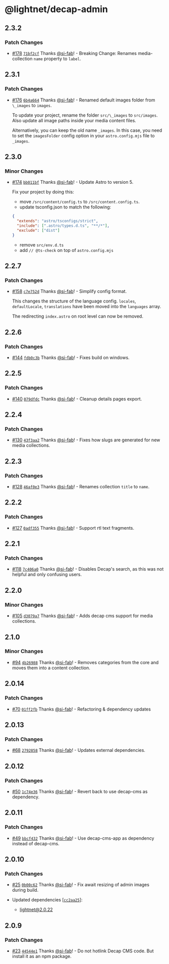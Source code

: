 # @lightnet/decap-admin

## 2.3.2

### Patch Changes

- [#178](https://github.com/LightNetDev/lightnet-library/pull/178) [`71bf2cf`](https://github.com/LightNetDev/lightnet-library/commit/71bf2cf92450c74c1521dd235e2c87bf827c9cc6) Thanks [@si-fab](https://github.com/si-fab)! - Breaking Change: Renames media-collection `name` property to `label`.

## 2.3.1

### Patch Changes

- [#176](https://github.com/LightNetDev/lightnet-library/pull/176) [`6b4a664`](https://github.com/LightNetDev/lightnet-library/commit/6b4a66490079b0688577e6052ab9d7f2d0686170) Thanks [@si-fab](https://github.com/si-fab)! - Renamed default images folder from `\_images` to `images`.

  To update your project, rename the folder `src/\_images` to `src/images`.
  Also update all image paths inside your media content files.

  Alternatively, you can keep the old name `_images`. In this case, you need to set the `imagesFolder` config option in your `astro.config.mjs` file to `_images`.

## 2.3.0

### Minor Changes

- [#174](https://github.com/LightNetDev/lightnet-library/pull/174) [`bb011bf`](https://github.com/LightNetDev/lightnet-library/commit/bb011bfef8c2d7745e3c3417f7f6ef608867e184) Thanks [@si-fab](https://github.com/si-fab)! - Update Astro to version 5.

  Fix your project by doing this:

  - move `/src/content/config.ts` to `/src/content.config.ts`.
  - update tsconfig.json to match the following:

  ```json
  {
    "extends": "astro/tsconfigs/strict",
    "include": [".astro/types.d.ts", "**/*"],
    "exclude": ["dist"]
  }
  ```

  - remove `src/env.d.ts`
  - add `// @ts-check` on top of `astro.config.mjs`

## 2.2.7

### Patch Changes

- [#158](https://github.com/LightNetDev/lightnet-library/pull/158) [`c7e752d`](https://github.com/LightNetDev/lightnet-library/commit/c7e752d0af37d3b8d70cfc4fba14e767537aec9e) Thanks [@si-fab](https://github.com/si-fab)! - Simplify config format.

  This changes the structure of the language config. `locales`, `defaultLocale`, `translations` have been moved into
  the `languages` array.

  The redirecting `index.astro` on root level can now be removed.

## 2.2.6

### Patch Changes

- [#144](https://github.com/LightNetDev/lightnet-library/pull/144) [`fdb0c3b`](https://github.com/LightNetDev/lightnet-library/commit/fdb0c3be6156177b7c8e892272fd280a377024e6) Thanks [@si-fab](https://github.com/si-fab)! - Fixes build on windows.

## 2.2.5

### Patch Changes

- [#140](https://github.com/LightNetDev/lightnet-library/pull/140) [`079dfdc`](https://github.com/LightNetDev/lightnet-library/commit/079dfdc54c9be4a71f890846ce1e82dd3d98699f) Thanks [@si-fab](https://github.com/si-fab)! - Cleanup details pages export.

## 2.2.4

### Patch Changes

- [#130](https://github.com/LightNetDev/lightnet-library/pull/130) [`43f3aa2`](https://github.com/LightNetDev/lightnet-library/commit/43f3aa283f494daaa90708fac196ceaba5393545) Thanks [@si-fab](https://github.com/si-fab)! - Fixes how slugs are generated for new media collections.

## 2.2.3

### Patch Changes

- [#128](https://github.com/LightNetDev/lightnet-library/pull/128) [`46af0e3`](https://github.com/LightNetDev/lightnet-library/commit/46af0e3ad00b16f60ad541e3c9d0a36647bf6bcd) Thanks [@si-fab](https://github.com/si-fab)! - Renames collection `title` to `name`.

## 2.2.2

### Patch Changes

- [#127](https://github.com/LightNetDev/lightnet-library/pull/127) [`0adf355`](https://github.com/LightNetDev/lightnet-library/commit/0adf3555c21bd19120ef8982ca3f5d7e139f433b) Thanks [@si-fab](https://github.com/si-fab)! - Support rtl text fragments.

## 2.2.1

### Patch Changes

- [#118](https://github.com/LightNetDev/lightnet-library/pull/118) [`7c406a0`](https://github.com/LightNetDev/lightnet-library/commit/7c406a0c4a555804249951a7a91dee3545b308b8) Thanks [@si-fab](https://github.com/si-fab)! - Disables Decap's search, as this was not helpful and only confusing users.

## 2.2.0

### Minor Changes

- [#105](https://github.com/LightNetDev/lightnet-library/pull/105) [`d3079a7`](https://github.com/LightNetDev/lightnet-library/commit/d3079a750a93904132d3da87f2fc86fbc64d27c9) Thanks [@si-fab](https://github.com/si-fab)! - Adds decap cms support for media collections.

## 2.1.0

### Minor Changes

- [#94](https://github.com/LightNetDev/lightnet-library/pull/94) [`4b26988`](https://github.com/LightNetDev/lightnet-library/commit/4b2698865fd70a153dd5f5313f3b4f1c71f34e42) Thanks [@si-fab](https://github.com/si-fab)! - Removes categories from the core and moves them into a content collection.

## 2.0.14

### Patch Changes

- [#70](https://github.com/LightNetDev/lightnet-library/pull/70) [`01ff2fb`](https://github.com/LightNetDev/lightnet-library/commit/01ff2fb5a9b89ff9296cc597eedd59d99de03974) Thanks [@si-fab](https://github.com/si-fab)! - Refactoring & dependency updates

## 2.0.13

### Patch Changes

- [#68](https://github.com/LightNetDev/lightnet-library/pull/68) [`2792858`](https://github.com/LightNetDev/lightnet-library/commit/2792858d4bb3bc6589f563c86ff6d35ce19a48e7) Thanks [@si-fab](https://github.com/si-fab)! - Updates external dependencies.

## 2.0.12

### Patch Changes

- [#50](https://github.com/LightNetDev/lightnet-library/pull/50) [`1c74e36`](https://github.com/LightNetDev/lightnet-library/commit/1c74e36f94e0abeac86ad5078d4c86e13ff76342) Thanks [@si-fab](https://github.com/si-fab)! - Revert back to use decap-cms as dependency.

## 2.0.11

### Patch Changes

- [#49](https://github.com/LightNetDev/lightnet-library/pull/49) [`bbcf432`](https://github.com/LightNetDev/lightnet-library/commit/bbcf4323047bbf5022abbc17bca64f236f9e4b0f) Thanks [@si-fab](https://github.com/si-fab)! - Use decap-cms-app as dependency instead of decap-cms.

## 2.0.10

### Patch Changes

- [#25](https://github.com/LightNetDev/lightnet-library/pull/25) [`0b00c62`](https://github.com/LightNetDev/lightnet-library/commit/0b00c62bf8de20fc600ecff617a74aad6a3dddf1) Thanks [@si-fab](https://github.com/si-fab)! - Fix await resizing of admin images during build.

- Updated dependencies [[`cc2aa25`](https://github.com/LightNetDev/lightnet-library/commit/cc2aa25d83547091072d9d963804b057bef4c488)]:
  - lightnet@2.0.22

## 2.0.9

### Patch Changes

- [#23](https://github.com/LightNetDev/lightnet-library/pull/23) [`44544e1`](https://github.com/LightNetDev/lightnet-library/commit/44544e103855a8fe18e2555f00725d2082ea11a5) Thanks [@si-fab](https://github.com/si-fab)! - Do not hotlink Decap CMS code. But install it as an npm package.
